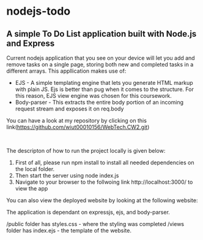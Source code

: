# nodejs-todo

<h2> A simple To Do List application built with Node.js and Express</h2>

<p> Current nodejs application that you see on your device will let you add and remove tasks on a single page, storing both new and completed tasks in a different arrays. This appllication makes use of: </p>

<ul>
<li> EJS - A simple templating engine that lets you generate HTML markup with plain JS. Ejs is better than pug when it comes to the structure. For this reason, EJS view engine was chosen for this coursework.</li>

<li> Body-parser - This extracts the entire body portion of an incoming request stream and exposes it on req.body </li>
</ul>

You can have a look at my repository by clicking on this link(https://github.com/wiut00010156/WebTech.CW2.git)

<br>

<p> The descripton of how to run the project locally is given below: </p>

<ol>
<li> First of all, please run npm install to install all needed dependencies on the local folder.</li>

<li> Then start the server using node index.js

 </li>

<li> Navigate to your browser to the follwoing link http://localhost:3000/  to view the app </li>
</ol>

<p> You can also view the deployed website by looking at the following website:  </p>

The application is dependant on expressjs, ejs, and body-parser.

/public folder has styles.css - where the styling was completed
/views folder has index.ejs - the template of the website.
